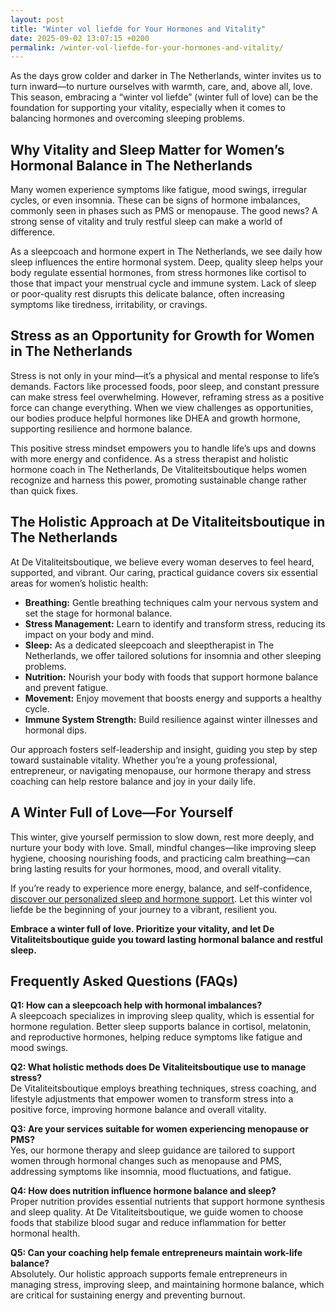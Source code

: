 ```yaml
---
layout: post
title: "Winter vol liefde for Your Hormones and Vitality"
date: 2025-09-02 13:07:15 +0200
permalink: /winter-vol-liefde-for-your-hormones-and-vitality/
---
```

As the days grow colder and darker in The Netherlands, winter invites us to turn inward—to nurture ourselves with warmth, care, and, above all, love. This season, embracing a “winter vol liefde” (winter full of love) can be the foundation for supporting your vitality, especially when it comes to balancing hormones and overcoming sleeping problems.

## Why Vitality and Sleep Matter for Women’s Hormonal Balance in The Netherlands

Many women experience symptoms like fatigue, mood swings, irregular cycles, or even insomnia. These can be signs of hormone imbalances, commonly seen in phases such as PMS or menopause. The good news? A strong sense of vitality and truly restful sleep can make a world of difference.

As a sleepcoach and hormone expert in The Netherlands, we see daily how sleep influences the entire hormonal system. Deep, quality sleep helps your body regulate essential hormones, from stress hormones like cortisol to those that impact your menstrual cycle and immune system. Lack of sleep or poor-quality rest disrupts this delicate balance, often increasing symptoms like tiredness, irritability, or cravings.

## Stress as an Opportunity for Growth for Women in The Netherlands

Stress is not only in your mind—it’s a physical and mental response to life’s demands. Factors like processed foods, poor sleep, and constant pressure can make stress feel overwhelming. However, reframing stress as a positive force can change everything. When we view challenges as opportunities, our bodies produce helpful hormones like DHEA and growth hormone, supporting resilience and hormone balance.

This positive stress mindset empowers you to handle life’s ups and downs with more energy and confidence. As a stress therapist and holistic hormone coach in The Netherlands, De Vitaliteitsboutique helps women recognize and harness this power, promoting sustainable change rather than quick fixes.

## The Holistic Approach at De Vitaliteitsboutique in The Netherlands

At De Vitaliteitsboutique, we believe every woman deserves to feel heard, supported, and vibrant. Our caring, practical guidance covers six essential areas for women’s holistic health:

- **Breathing:** Gentle breathing techniques calm your nervous system and set the stage for hormonal balance.
- **Stress Management:** Learn to identify and transform stress, reducing its impact on your body and mind.
- **Sleep:** As a dedicated sleepcoach and sleeptherapist in The Netherlands, we offer tailored solutions for insomnia and other sleeping problems.
- **Nutrition:** Nourish your body with foods that support hormone balance and prevent fatigue.
- **Movement:** Enjoy movement that boosts energy and supports a healthy cycle.
- **Immune System Strength:** Build resilience against winter illnesses and hormonal dips.

Our approach fosters self-leadership and insight, guiding you step by step toward sustainable vitality. Whether you’re a young professional, entrepreneur, or navigating menopause, our hormone therapy and stress coaching can help restore balance and joy in your daily life.

## A Winter Full of Love—For Yourself

This winter, give yourself permission to slow down, rest more deeply, and nurture your body with love. Small, mindful changes—like improving sleep hygiene, choosing nourishing foods, and practicing calm breathing—can bring lasting results for your hormones, mood, and overall vitality.

If you’re ready to experience more energy, balance, and self-confidence, [discover our personalized sleep and hormone support](https://devitaliteitsboutique.nl/hulp-hormonale-klachten/). Let this winter vol liefde be the beginning of your journey to a vibrant, resilient you.

**Embrace a winter full of love. Prioritize your vitality, and let De Vitaliteitsboutique guide you toward lasting hormonal balance and restful sleep.**

## Frequently Asked Questions (FAQs)

**Q1: How can a sleepcoach help with hormonal imbalances?**  
A sleepcoach specializes in improving sleep quality, which is essential for hormone regulation. Better sleep supports balance in cortisol, melatonin, and reproductive hormones, helping reduce symptoms like fatigue and mood swings.

**Q2: What holistic methods does De Vitaliteitsboutique use to manage stress?**  
De Vitaliteitsboutique employs breathing techniques, stress coaching, and lifestyle adjustments that empower women to transform stress into a positive force, improving hormone balance and overall vitality.

**Q3: Are your services suitable for women experiencing menopause or PMS?**  
Yes, our hormone therapy and sleep guidance are tailored to support women through hormonal changes such as menopause and PMS, addressing symptoms like insomnia, mood fluctuations, and fatigue.

**Q4: How does nutrition influence hormone balance and sleep?**  
Proper nutrition provides essential nutrients that support hormone synthesis and sleep quality. At De Vitaliteitsboutique, we guide women to choose foods that stabilize blood sugar and reduce inflammation for better hormonal health.

**Q5: Can your coaching help female entrepreneurs maintain work-life balance?**  
Absolutely. Our holistic approach supports female entrepreneurs in managing stress, improving sleep, and maintaining hormone balance, which are critical for sustaining energy and preventing burnout.

<script type="application/ld+json">
{
  "@context": "https://schema.org",
  "@type": "BlogPosting",
  "headline": "Winter vol liefde for Your Hormones and Vitality",
  "description": "Discover how embracing a winter full of love supports women's vitality through hormonal balance, sleep improvement, and stress management with De Vitaliteitsboutique in The Netherlands.",
  "author": {
    "@type": "Person",
    "name": "De Vitaliteitsboutique",
    "description": "At De Vitaliteitsboutique, we empower women to enhance their vitality through personalized, practical guidance in six key areas: breathing, stress management, sleep, nutrition, movement, and immune system strength."
  },
  "publisher": {
    "@type": "Organization",
    "name": "De Vitaliteitsboutique",
    "url": "https://devitaliteitsboutique.nl"
  },
  "mainEntityOfPage": {
    "@type": "WebPage",
    "@id": "https://devitaliteitsboutique.nl/blog/winter-vol-liefde-for-your-hormones-and-vitality"
  },
  "datePublished": "2024-06-01",
  "dateModified": "2024-06-01",
  "inLanguage": "nl-NL",
  "keywords": "Sleepcoach, Sleeptherapist, Hormone therapist, Hormone expert, Stress therapist, stress coach, breathing therapist, Holistic hormone coach, Vitality, Sleeping problems, Hormone problems, Menopause, PMS, Hormone balance, Sleep and hormones, Holistic therapist, insomnia, Women's holistic health, Burnout prevention for women, Work-life balance for women, The Netherlands"
}
</script>

<script type="application/ld+json">
{
  "@context": "https://schema.org",
  "@type": "FAQPage",
  "mainEntity": [
    {
      "@type": "Question",
      "name": "How can a sleepcoach help with hormonal imbalances?",
      "acceptedAnswer": {
        "@type": "Answer",
        "text": "A sleepcoach specializes in improving sleep quality, which is essential for hormone regulation. Better sleep supports balance in cortisol, melatonin, and reproductive hormones, helping reduce symptoms like fatigue and mood swings."
      }
    },
    {
      "@type": "Question",
      "name": "What holistic methods does De Vitaliteitsboutique use to manage stress?",
      "acceptedAnswer": {
        "@type": "Answer",
        "text": "De Vitaliteitsboutique employs breathing techniques, stress coaching, and lifestyle adjustments that empower women to transform stress into a positive force, improving hormone balance and overall vitality."
      }
    },
    {
      "@type": "Question",
      "name": "Are your services suitable for women experiencing menopause or PMS?",
      "acceptedAnswer": {
        "@type": "Answer",
        "text": "Yes, our hormone therapy and sleep guidance are tailored to support women through hormonal changes such as menopause and PMS, addressing symptoms like insomnia, mood fluctuations, and fatigue."
      }
    },
    {
      "@type": "Question",
      "name": "How does nutrition influence hormone balance and sleep?",
      "acceptedAnswer": {
        "@type": "Answer",
        "text": "Proper nutrition provides essential nutrients that support hormone synthesis and sleep quality. At De Vitaliteitsboutique, we guide women to choose foods that stabilize blood sugar and reduce inflammation for better hormonal health."
      }
    },
    {
      "@type": "Question",
      "name": "Can your coaching help female entrepreneurs maintain work-life balance?",
      "acceptedAnswer": {
        "@type": "Answer",
        "text": "Absolutely. Our holistic approach supports female entrepreneurs in managing stress, improving sleep, and maintaining hormone balance, which are critical for sustaining energy and preventing burnout."
      }
    }
  ]
}
</script>